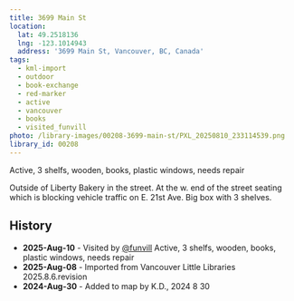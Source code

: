 ```yaml
---
title: 3699 Main St
location:
  lat: 49.2518136
  lng: -123.1014943
  address: '3699 Main St, Vancouver, BC, Canada'
tags:
  - kml-import
  - outdoor
  - book-exchange
  - red-marker
  - active
  - vancouver
  - books
  - visited_funvill    
photo: /library-images/00208-3699-main-st/PXL_20250810_233114539.png
library_id: 00208
---
```


Active, 3 shelfs, wooden, books, plastic windows, needs repair

Outside of Liberty Bakery in the street. At the w. end of the street seating which is blocking vehicle traffic on E. 21st Ave. Big box with 3 shelves.

## History

- **2025-Aug-10** - Visited by [@funvill](https://blog.abluestar.com) Active, 3 shelfs, wooden, books, plastic windows, needs repair
- **2025-Aug-08** - Imported from Vancouver Little Libraries 2025.8.6.revision
- **2024-Aug-30** - Added to map by K.D., 2024 8 30
